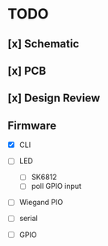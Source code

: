 # TODO

## [x] Schematic
## [x] PCB
## [x] Design Review

## Firmware
   - [x] CLI
   - [ ] LED
      - [ ] SK6812
      - [ ] poll GPIO input

   - [ ] Wiegand PIO
   - [ ] serial
   - [ ] GPIO

